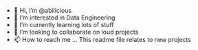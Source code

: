 - 👋 Hi, I’m @abilicious
- 👀 I’m interested in Data Engineering
- 🌱 I’m currently learning lots of stuff
- 💞️ I’m looking to collaborate on loud projects
- 📫 How to reach me ...
This readme file relates to new projects
<!---
abilicious/abilicious is a ✨ special ✨ repository because its `README.md` (this file) appears on your GitHub profile.
You can click the Preview link to take a look at your changes.
--->
